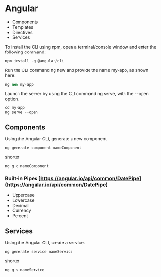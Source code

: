 # Angular

- Components
- Templates
- Directives
- Services

To install the CLI using npm, open a terminal/console window and enter the following command:<br>

```js
npm install -g @angular/cli
```

Run the CLI command ng new and provide the name my-app, as shown here:<br>

```js
ng new my-app
```

Launch the server by using the CLI command ng serve, with the --open option.<br>

```js
cd my-app
ng serve --open
```

## Components

Using the Angular CLI, generate a new component.<br>

```js
ng generate component nameComponent
```

shorter

```js
ng g c nameComponent
```

### Built-in Pipes [https://angular.io/api/common/DatePipe](https://angular.io/api/common/DatePipe)

- Uppercase
- Lowercase
- Decimal
- Currency
- Percent

## Services

Using the Angular CLI, create a service.<br>

```js
ng generate service nameService
```

shorter

```js
ng g s nameService
```

